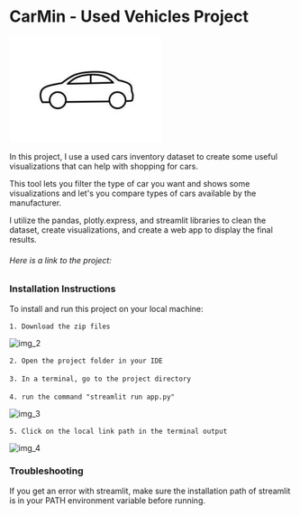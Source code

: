 # CarMin - Used Vehicles Project

![img_1](images\img_1.jpg)
 
 In this project, I use a used cars inventory dataset to create some useful visualizations that can help with shopping for cars.

 This tool lets you filter the type of car you want and shows some visualizations and let's you compare types of cars available by the manufacturer.

 I utilize the pandas, plotly.express, and streamlit libraries to clean the dataset, create visualizations, and create a web app to display the final results.

 ###### Here is a link to the project: 



### Installation Instructions

To install and run this project on your local machine:


    1. Download the zip files

![img_2](..\images\img_2.png)

    2. Open the project folder in your IDE

    3. In a terminal, go to the project directory

    4. run the command "streamlit run app.py"

![img_3](..\images\img_3.png)

    5. Click on the local link path in the terminal output

![img_4](..\images\img_4.png)


### Troubleshooting

If you get an error with streamlit, make sure the installation path of streamlit is in your PATH environment variable before running.
